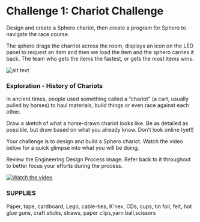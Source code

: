 # Challenge 1: Chariot Challenge

Design and create a Sphero chariot, then create a program for Sphero to navigate the race course.

The sphero drags the charriot across the room, displays an icon on the LED panel to request an item and then we load the item and the sphero carries it back.  The team who gets the items the fastest, or gets the most items wins. 


![alt text](https://sphero-media-live.s3.amazonaws.com/cwist/cwists/ec/e4/dfc465f9ece44a3697d7f4540ad5af01_500_500.png "Chariot Challenge")




### Exploration - History of Chariots
In ancient times, people used something called a “chariot” (a cart, usually pulled by horses) to haul materials, build things or even race against each other.

Draw a sketch of what a horse-drawn chariot looks like. Be as detailed as possible, but draw based on what you already know. Don’t look online (yet!)

Your challenge is to design and build a Sphero chariot. Watch the video below for a quick glimpse into what you will be doing.

Review the Engineering Design Process image. Refer back to it throughout to better focus your efforts during the process.

[![Watch the video](https://img.youtube.com/vi/hB2Q5CHQTRQ/maxresdefault.jpg)](https://youtu.be/hB2Q5CHQTRQ)



### SUPPLIES
Paper, tape, cardboard, Lego, cable-ties, K'nex, CDs, cups, tin foil, felt, hot glue guns, craft sticks, straws, paper clips,yarn ball,scissors


